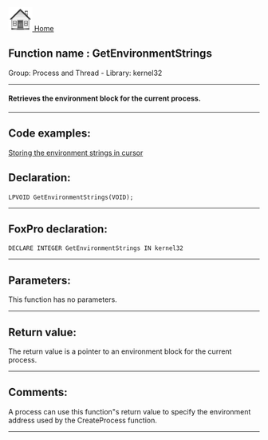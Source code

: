 [<img src="../../images/home.png"> Home ](https://github.com/VFPX/Win32API)  

## Function name : GetEnvironmentStrings
Group: Process and Thread - Library: kernel32    
***  


#### Retrieves the environment block for the current process.

***  


## Code examples:
[Storing the environment strings in cursor](../../samples/sample_089.md)  

## Declaration:
```foxpro  
LPVOID GetEnvironmentStrings(VOID);  
```  
***  


## FoxPro declaration:
```foxpro  
DECLARE INTEGER GetEnvironmentStrings IN kernel32  
```  
***  


## Parameters:
This function has no parameters.  
***  


## Return value:
The return value is a pointer to an environment block for the current process.  
***  


## Comments:
A process can use this function"s return value to specify the environment address used by the CreateProcess function.  
  
***  

